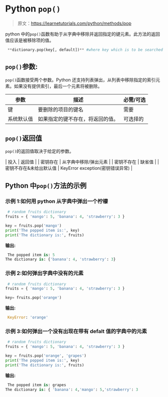 # Python `pop()`

> 原文：<https://learnetutorials.com/python/methods/pop>

python 中的`pop()`函数有助于从字典中移除并返回指定的键元素。此方法的返回值应该是被移除项的值。

```py
 **dictionary.pop(key[, default])** #where key which is to be searched 

```

## `pop()`参数:

`pop()`函数接受两个参数。Python 还支持列表弹出，从列表中移除指定的索引元素。如果没有提供索引，最后一个元素将被删除。

| 参数 | 描述 | 必需/可选 |
| --- | --- | --- |
| 键 | 要删除的项目的键名 | 需要 |
| 系统默认值 | 如果指定的键不存在，将返回的值。 | 可选择的 |

## `pop()`返回值

`pop()`的返回值取决于给定的参数。

| 投入 | 返回值 |
| 密钥存在 | 从字典中移除/弹出元素 |
| 密钥不存在 | 缺省值 |
| 密钥不存在&未给出默认值 | KeyError exception(密钥错误异常) |

## Python 中`pop()`方法的示例

### 示例 1:如何用 python 从字典中弹出一个柠檬

```py
 # random fruits dictionary
fruits = { 'mango': 5, 'banana': 4, 'strawberry': 3 }

key = fruits.pop('mango')
print('The popped item is:', key)
print('The dictionary is:', fruits) 

```

**输出:**

```py
 The popped item is: 5
The dictionary is: {'banana': 4, 'strawberry': 3} 
```

### 示例 2:如何弹出字典中没有的元素

```py
 # random fruits dictionary
fruits = { 'mango': 5, 'banana': 4, 'strawberry': 3 }

key= fruits.pop('orange') 

```

**输出:**

```py
 KeyError: 'orange' 
```

### 示例 3:如何弹出一个没有出现在带有 defalt 值的字典中的元素

```py
 # random fruits dictionary
fruits = { 'mango': 5, 'banana': 4, 'strawberry': 3 }

key = fruits.pop('orange', 'grapes')
print('The popped item is:', key)
print('The dictionary is:', fruits) 

```

**输出:**

```py
 The popped item is: grapes
The dictionary is: { 'banana': 4,'mango': 5,'strawberry': 3 
```